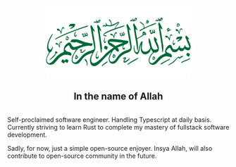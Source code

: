 <div style="width: 100%; flex-direction: column; display: flex; align-items: center;">
  <img src="./assets/in-the-name-of-Allah.png" style="width: 65%">
  <h2>In the name of Allah</h2>
</div>

Self-proclaimed software engineer. Handling Typescript at daily basis. Currently striving to learn Rust to complete my mastery of fullstack software development.

Sadly, for now, just a simple open-source enjoyer. Insya Allah, will also contribute to open-source community in the future. 

